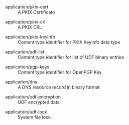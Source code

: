 <dl>
<dt>application/pkix-cert
<dd>
    A PKIX Certificate	
</dd>
</dl>
<dl>
<dt>application/pkix-crl
<dd>
    A PKIX CRL
</dd>
</dl>
<dl>
<dt>application/pkix-keyinfo
<dd>
    Content type identifier for PKIX KeyInfo data type
</dd>
</dl>
<dl>
<dt>application/udf-list
<dd>
    Content type identifier for list of UDF binary entries
</dd>
</dl>
<dl>
<dt>application/pgp-keys
<dd>
     Content type identifier for OpenPGP Key
</dd>
</dl>
<dl>
<dt>application/dns
<dd>
    A DNS resource record in binary format
</dd>
</dl>
<dl>
<dt>application/udf-encryption
<dd>
    UDF encrypted data
</dd>
</dl>
<dl>
<dt>application/udf-lock
<dd>
    System file lock.
</dd>
</dl>
